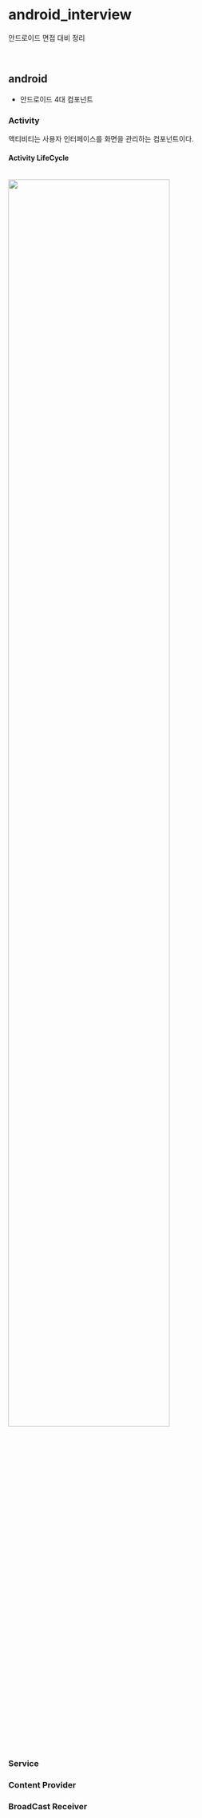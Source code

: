 # android_interview
안드로이드 면접 대비 정리

<br>

## android
* 안드로이드 4대 컴포넌트 <br>

### Activity
   
액티비티는 사용자 인터페이스를 화면을 관리하는 컴포넌트이다.

#### Activity LifeCycle
<br>
<img src="https://kairo96.gitbooks.io/android/content/pic2/2-4-1-1.jpg" width="80%" height="80%"></img><br/>
<br>

### Service
### Content Provider
### BroadCast Receiver
